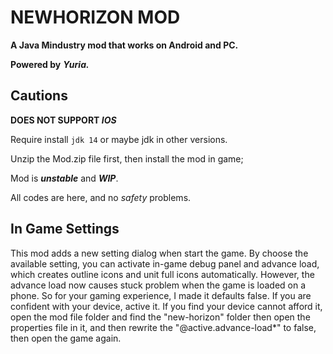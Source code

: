 # NEWHORIZON MOD

****A Java Mindustry mod that works on Android and PC.****

**Powered by** ***Yuria.***

## Cautions
**DOES NOT SUPPORT _IOS_**

Require install `jdk 14` or maybe jdk in other versions.

Unzip the Mod.zip file first, then install the mod in game;

Mod is ***unstable*** and ***WIP***.

All codes are here, and no *safety* problems.

## In Game Settings
This mod adds a new setting dialog when start the game.
By choose the available setting, you can activate in-game debug panel and advance load, which creates outline icons and unit full icons automatically.
However, the advance load now causes stuck problem when the game is loaded on a phone. So for your gaming experience, I made it defaults false. If you are confident with your device, active it.
If you find your device cannot afford it, open the mod file folder and find the "new-horizon" folder then open the properties file in it, and then rewrite the "@active.advance-load*" to false, then open the game again.
